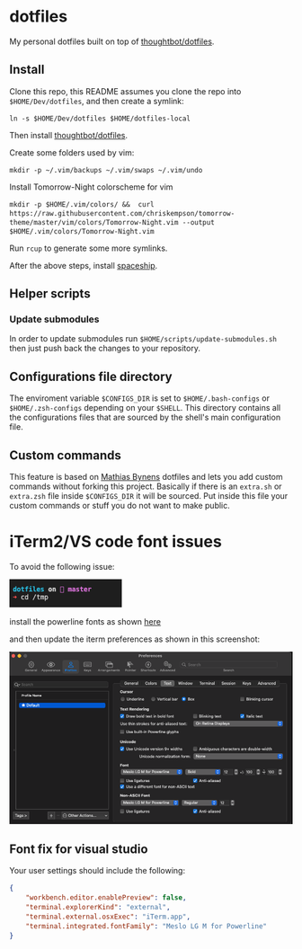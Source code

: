# dotfiles

My personal dotfiles built on top of [thoughtbot/dotfiles](https://github.com/thoughtbot/dotfiles). 

## Install

Clone this repo, this README assumes you clone the repo into `$HOME/Dev/dotfiles`, and then create a symlink:

```shell
ln -s $HOME/Dev/dotfiles $HOME/dotfiles-local
```

Then install [thoughtbot/dotfiles](https://github.com/thoughtbot/dotfiles). 

Create some folders used by vim:

```shell
mkdir -p ~/.vim/backups ~/.vim/swaps ~/.vim/undo
```

Install Tomorrow-Night colorscheme for vim

```shell
mkdir -p $HOME/.vim/colors/ &&  curl https://raw.githubusercontent.com/chriskempson/tomorrow-theme/master/vim/colors/Tomorrow-Night.vim --output $HOME/.vim/colors/Tomorrow-Night.vim
```

Run `rcup` to generate some more symlinks.


After the above steps, install [spaceship](https://github.com/denysdovhan/spaceship-prompt).

## Helper scripts


### Update submodules

In order to update submodules run `$HOME/scripts/update-submodules.sh` then just
push back the changes to your repository.

## Configurations file directory

The enviroment variable `$CONFIGS_DIR` is set to `$HOME/.bash-configs` or `$HOME/.zsh-configs` depending on your
`$SHELL`. This directory contains all the configurations files that are sourced by the shell's main configuration
file. 

## Custom commands
This feature is based on [Mathias Bynens](https://github.com/mathiasbynens/dotfiles) dotfiles and lets
you add custom commands without forking this project. Basically if there is an `extra.sh` or `extra.zsh` file
inside `$CONFIGS_DIR` it will be sourced. Put inside this file your custom commands or stuff you do not want to make public.


# iTerm2/VS code font issues

To avoid the following issue:

![Font issue](./font-issue.png)

install the powerline fonts as shown [here](https://fmacedoo.medium.com/oh-my-zsh-with-powerline-fonts-pretty-simple-as-you-deserve-fbe7f6d23723)

and then update the iterm preferences as shown in this screenshot:


![Fonts config iterm](./fonts-config.png)

## Font fix for visual studio

Your user settings should include the following:

```json
{
    "workbench.editor.enablePreview": false,
    "terminal.explorerKind": "external",
    "terminal.external.osxExec": "iTerm.app",
    "terminal.integrated.fontFamily": "Meslo LG M for Powerline"
}
```